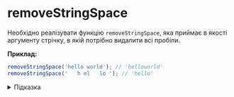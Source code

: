 # removeStringSpace

Необхідно реалізувати функцію `removeStringSpace`, яка приймає в якості аргументу 
стрічку, в якій потрібно видалити всі пробіли.

**Приклад:**

```js
removeStringSpace('hello world'); // 'helloworld'
removeStringSpace('   h el   lo '); // 'hello'
```

<details>
  <summary>Підказка</summary>
  
  ---

  Зверніть увагу на метод [replace](https://developer.mozilla.org/en-US/docs/Web/JavaScript/Reference/Global_Objects/String/replace)
  
</details>

